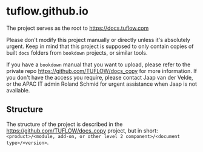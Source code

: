 # tuflow.github.io

The project serves as the root to https://docs.tuflow.com

Please don't modify this project manually or directly unless it's absolutely urgent. Keep in mind that this project is supposed to only contain copies of built `docs` folders from `bookdown` projects, or similar tools.

If you have a `bookdown` manual that you want to upload, please refer to the private repo https://github.com/TUFLOW/docs_copy for more information. If you don't have the access you require, please contact Jaap van der Velde, or the APAC IT admin Roland Schmid for urgent assistance when Jaap is not available. 

## Structure

The structure of the project is described in the https://github.com/TUFLOW/docs_copy project, but in short: `<product>/<module, add-on, or other level 2 component>/<document type>/<version>`.
